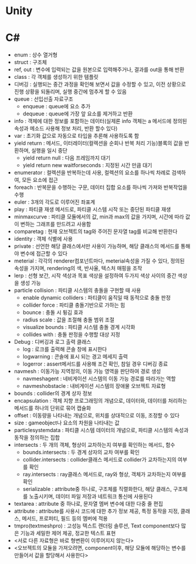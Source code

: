 # Unity
# C#
* enum : 상수 열거형
* struct : 구조체
* ref, out : 변수에 입력되는 값을 원본으로 입력해주거나, 결과를 out을 통해 반환
* class : 각 객체를 생성하기 위한 템플릿
* 디버깅 : 실행되는 중간 과정을 확인해 보면서 값을 수정할 수 있고, 이전 상황으로 진행 상황을 되돌리며, 실행 중간에 멈추게 할 수 있음
* queue : 선입선출 자료구조
    * enqueue : queue에 요소 추가
    * dequeue : queue에 가장 앞 요소를 제거하고 반환
* info : 객체에 대한 정보를 포함하는 데이터(실제론 info 객체는 a 메서드에 정의된 속성과 메소드 사용해 정보 처리, 반환 할수 있다)
* var : 초기화 값으로 자동으로 타입을 추론해 사용하도록 함
* yield return : 메서드, 이터레이터(컬렉션을 순회나 반복 처리 기능)블록의 값을 반환하며, 실행을 일시 중단
    * yield return null : 다음 프레임까지 대기
    * yield return new waitforseconds : 지정된 시간 만큼 대기
* enumerator : 컬렉션을 반복하는데 사용, 컬렉션의 요소를 하나씩 차례로 검색하여, 모든 요소에 접근
* foreach : 반복문을 수행하는 구문, 데이터 집합 요소를 하나씩 가져와 반복작업을 수행
* euler : 3개의 각도로 이루어진 좌표계
* play : 파티클 재생 메서드로, 파티클 시스템 시작 또는 중단된 파티클 재생
* minmaxcurve : 파티클 모듈에서의 값, min과 max의 값을 가지며, 시간에 따라 값이 변하는 그래프를 만드려고 사용함
* comparetag : 현재 오브젝트의 tag와 주어진 문자열 tag를 비교해 반환한다
* identity : 객체 식별에 사용
* private : 선언한 해당 클래스에서만 사용이 가능하며, 해당 클래스의 메서드를 통해야 변수에 접근할 수 있다
* meterial : 각각의 renderer컴포넌트마다, meterial속성을 가질 수 있다, 정의된 속성을 가지며, rendering의 색, 반사율, 텍스처 매핑을 조작
* lerp : 선형 보간, 시작 색상과 목표 색상을 설정하여 두가지 색상 사이의 중간 색상을 생성 가능
* particle collision : 파티클 시스템의 충돌을 구현할 때 사용
    * enable dynamic colliders : 파티클이 움직일 때 동적으로 충돌 판정
    * collider force : 파티클 충돌기반으로 가하는 힘
    * bounce : 충돌 시 튕김 효과
    * radius scale : 값을 조절해 충돌 범위 조절
    * visualize bounds : 파티클 시스템 충돌 경계 시각화
    * collides with : 충돌 판정을 수행할 대상 지정
* Debug : 디버깅과 로그 출력 클래스
    * log : 로크를 출력해 콘솔 창에 표시한다
    * logwarning : 콘솔에 표시 되는 경고 메세지 출력
    * logerror : assert메서드를 사용해 조건 확인, 참일 경우 디버깅 종료
* navmesh : 이동가능 지역정의, 이동 가능 영역을 판단하여 경로 생성
    * navmeshagent : 네비게이션 시스템의 이동 가능 경로를 따라가는 역할
    * navmeshobstacle : 내비게이션 시스템의 장애물 오브젝트 자료형
* bounds : collider의 경계 상자 정보
* encapsulation : 객체 지향 프로그래밍의 개념으로, 데이터와, 데이터를 처리하는 메서드를 하나의 단위로 묶어 캡슐화
* offset : 이동량을 나타내는 개념으로, 위치를 상대적으로 이동, 조정할 수 있다
* size : gameobject나 요소의 차원을 나타내는 값
* particlesystemdata : 파티클 시스템 데이터의 개념으로, 파티클 시스템의 속성과 동작을 정의하는 집합
* intersects : 두 개의 객체, 형상이 교차하는지 여부를 확인하는 메서드, 함수
    * bounds.intersects : 두 경계 상자의 교차 여부를 확인
    * collider.intersects : collider클래스 메서드로 collider가 교차하는지의 여부를 확인
    * ray.intersects : ray클래스 메서드로, ray와 형상, 객체가 교차하는지 여부를 확인
    * serializable : attribute중 하나로, 구조체를 직렬화한다, 해당 클래스, 구조체를 노출시키며, 데이터 파일 저장과 네트워크 통신에 사용된다
* textarea : attribute 중 하나로, 문자열 멤버 변수에 대한 다중 줄 편집
* attribute : attribute를 사용시 코드에 대한 추가 정보 제공, 특정 동작을 지정, 클래스, 메서드, 프로퍼티, 필드 등의 멤버에 적용
* tmpro(textmeshpro) : 고성능 텍스트 렌더링 솔루션, Text component보다 많은 기능과 세밀한 제어 제공, 정교한 텍스트 표현
* <서로 다른 자료형은 바로 형변환이 이루어지지 않는다>
* <오브젝트의 모듈을 가져오려면, component이후, 해당 모듈에 해당하는 변수를 만들어서 값을 할당해서 사용한다>